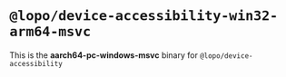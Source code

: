 # `@lopo/device-accessibility-win32-arm64-msvc`

This is the **aarch64-pc-windows-msvc** binary for `@lopo/device-accessibility`
